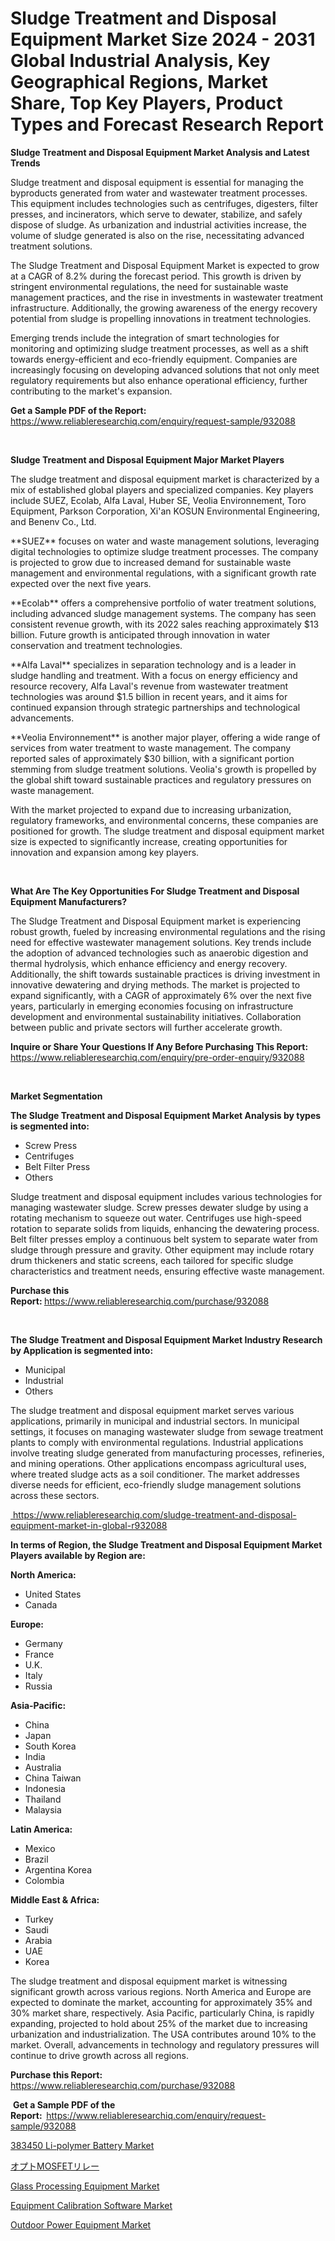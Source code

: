 <p><h1>Sludge Treatment and Disposal Equipment Market Size 2024 - 2031 Global Industrial Analysis, Key Geographical Regions, Market Share, Top Key Players, Product Types and Forecast Research Report</h1></p><p><strong>Sludge Treatment and Disposal Equipment Market Analysis and Latest Trends</strong></p>
<p><p>Sludge treatment and disposal equipment is essential for managing the byproducts generated from water and wastewater treatment processes. This equipment includes technologies such as centrifuges, digesters, filter presses, and incinerators, which serve to dewater, stabilize, and safely dispose of sludge. As urbanization and industrial activities increase, the volume of sludge generated is also on the rise, necessitating advanced treatment solutions.</p><p>The Sludge Treatment and Disposal Equipment Market is expected to grow at a CAGR of 8.2% during the forecast period. This growth is driven by stringent environmental regulations, the need for sustainable waste management practices, and the rise in investments in wastewater treatment infrastructure. Additionally, the growing awareness of the energy recovery potential from sludge is propelling innovations in treatment technologies. </p><p>Emerging trends include the integration of smart technologies for monitoring and optimizing sludge treatment processes, as well as a shift towards energy-efficient and eco-friendly equipment. Companies are increasingly focusing on developing advanced solutions that not only meet regulatory requirements but also enhance operational efficiency, further contributing to the market's expansion.</p></p>
<p><strong>Get a Sample PDF of the Report:&nbsp;</strong> <a href="https://www.reliableresearchiq.com/enquiry/request-sample/932088">https://www.reliableresearchiq.com/enquiry/request-sample/932088</a></p>
<p>&nbsp;</p>
<p><strong>Sludge Treatment and Disposal Equipment Major Market Players</strong></p>
<p><p>The sludge treatment and disposal equipment market is characterized by a mix of established global players and specialized companies. Key players include SUEZ, Ecolab, Alfa Laval, Huber SE, Veolia Environnement, Toro Equipment, Parkson Corporation, Xi'an KOSUN Environmental Engineering, and Benenv Co., Ltd. </p><p>**SUEZ** focuses on water and waste management solutions, leveraging digital technologies to optimize sludge treatment processes. The company is projected to grow due to increased demand for sustainable waste management and environmental regulations, with a significant growth rate expected over the next five years.</p><p>**Ecolab** offers a comprehensive portfolio of water treatment solutions, including advanced sludge management systems. The company has seen consistent revenue growth, with its 2022 sales reaching approximately $13 billion. Future growth is anticipated through innovation in water conservation and treatment technologies.</p><p>**Alfa Laval** specializes in separation technology and is a leader in sludge handling and treatment. With a focus on energy efficiency and resource recovery, Alfa Laval's revenue from wastewater treatment technologies was around $1.5 billion in recent years, and it aims for continued expansion through strategic partnerships and technological advancements.</p><p>**Veolia Environnement** is another major player, offering a wide range of services from water treatment to waste management. The company reported sales of approximately $30 billion, with a significant portion stemming from sludge treatment solutions. Veolia's growth is propelled by the global shift toward sustainable practices and regulatory pressures on waste management.</p><p>With the market projected to expand due to increasing urbanization, regulatory frameworks, and environmental concerns, these companies are positioned for growth. The sludge treatment and disposal equipment market size is expected to significantly increase, creating opportunities for innovation and expansion among key players.</p></p>
<p>&nbsp;</p>
<p><strong>What Are The Key Opportunities For Sludge Treatment and Disposal Equipment Manufacturers?</strong></p>
<p><p>The Sludge Treatment and Disposal Equipment market is experiencing robust growth, fueled by increasing environmental regulations and the rising need for effective wastewater management solutions. Key trends include the adoption of advanced technologies such as anaerobic digestion and thermal hydrolysis, which enhance efficiency and energy recovery. Additionally, the shift towards sustainable practices is driving investment in innovative dewatering and drying methods. The market is projected to expand significantly, with a CAGR of approximately 6% over the next five years, particularly in emerging economies focusing on infrastructure development and environmental sustainability initiatives. Collaboration between public and private sectors will further accelerate growth.</p></p>
<p><strong>Inquire or Share Your Questions If Any Before Purchasing This Report:</strong> <a href="https://www.reliableresearchiq.com/enquiry/pre-order-enquiry/932088">https://www.reliableresearchiq.com/enquiry/pre-order-enquiry/932088</a></p>
<p>&nbsp;</p>
<p><strong>Market Segmentation</strong></p>
<p><strong>The Sludge Treatment and Disposal Equipment Market Analysis by types is segmented into:</strong></p>
<p><ul><li>Screw Press</li><li>Centrifuges</li><li>Belt Filter Press</li><li>Others</li></ul></p>
<p><p>Sludge treatment and disposal equipment includes various technologies for managing wastewater sludge. Screw presses dewater sludge by using a rotating mechanism to squeeze out water. Centrifuges use high-speed rotation to separate solids from liquids, enhancing the dewatering process. Belt filter presses employ a continuous belt system to separate water from sludge through pressure and gravity. Other equipment may include rotary drum thickeners and static screens, each tailored for specific sludge characteristics and treatment needs, ensuring effective waste management.</p></p>
<p><strong>Purchase this Report:&nbsp;</strong><a href="https://www.reliableresearchiq.com/purchase/932088">https://www.reliableresearchiq.com/purchase/932088</a></p>
<p>&nbsp;</p>
<p><strong>The Sludge Treatment and Disposal Equipment Market Industry Research by Application is segmented into:</strong></p>
<p><ul><li>Municipal</li><li>Industrial</li><li>Others</li></ul></p>
<p><p>The sludge treatment and disposal equipment market serves various applications, primarily in municipal and industrial sectors. In municipal settings, it focuses on managing wastewater sludge from sewage treatment plants to comply with environmental regulations. Industrial applications involve treating sludge generated from manufacturing processes, refineries, and mining operations. Other applications encompass agricultural uses, where treated sludge acts as a soil conditioner. The market addresses diverse needs for efficient, eco-friendly sludge management solutions across these sectors.</p></p>
<p><a href="https://www.reliableresearchiq.com/sludge-treatment-and-disposal-equipment-market-in-global-r932088">&nbsp;https://www.reliableresearchiq.com/sludge-treatment-and-disposal-equipment-market-in-global-r932088</a></p>
<p><strong>In terms of Region, the Sludge Treatment and Disposal Equipment Market Players available by Region are:</strong></p>
<p>
    <p> <strong> North America: </strong>
        <ul>
            <li>United States</li>
            <li>Canada</li>
        </ul>
        </p> 
    <p> <strong> Europe: </strong>
        <ul>
            <li>Germany</li>
            <li>France</li>
            <li>U.K.</li>
            <li>Italy</li>
            <li>Russia</li>
        </ul>
        </p> 
    <p> <strong> Asia-Pacific: </strong>
        <ul>
            <li>China</li>
            <li>Japan</li>
            <li>South Korea</li>
            <li>India</li>
            <li>Australia</li>
            <li>China Taiwan</li>
            <li>Indonesia</li>
            <li>Thailand</li>
            <li>Malaysia</li>
        </ul>
        </p> 
    <p> <strong> Latin America: </strong>
        <ul>
            <li>Mexico</li>
            <li>Brazil</li>
            <li>Argentina Korea</li>
            <li>Colombia</li>
        </ul>
        </p> 
    <p> <strong> Middle East & Africa: </strong>
        <ul>
            <li>Turkey</li>
            <li>Saudi</li>
            <li>Arabia</li>
            <li>UAE</li>
            <li>Korea</li>
        </ul>
    </p>
    </p>
<p><p>The sludge treatment and disposal equipment market is witnessing significant growth across various regions. North America and Europe are expected to dominate the market, accounting for approximately 35% and 30% market share, respectively. Asia Pacific, particularly China, is rapidly expanding, projected to hold about 25% of the market due to increasing urbanization and industrialization. The USA contributes around 10% to the market. Overall, advancements in technology and regulatory pressures will continue to drive growth across all regions.</p></p>
<p><strong>Purchase this Report: </strong><a href="https://www.reliableresearchiq.com/purchase/932088">https://www.reliableresearchiq.com/purchase/932088</a></p>
<p>&nbsp;<strong>Get a Sample PDF of the Report:&nbsp;&nbsp;</strong><a href="https://www.reliableresearchiq.com/enquiry/request-sample/932088">https://www.reliableresearchiq.com/enquiry/request-sample/932088</a></p>
<p><strong></strong></p>
<p><p><a href="https://github.com/NancyAlvarado586/Market-Research-Report-List-1/blob/main/383450-li-polymer-battery-market.md">383450 Li-polymer Battery Market</a></p><p><a href="https://medium.com/@vedakuvlis2023/opto-mosfet-relays-market-%E3%81%AF-%E3%82%B3%E3%82%B9%E3%83%88%E7%AE%A1%E7%90%86%E3%81%A8%E5%8A%B9%E7%8E%87%E5%90%91%E4%B8%8A%E3%82%92%E5%84%AA%E5%85%88%E3%81%97%E3%81%BE%E3%81%99-%E3%81%95%E3%82%89%E3%81%AB-%E5%A0%B1%E5%91%8A%E6%9B%B8%E3%81%AF%E5%B8%82%E5%A0%B4%E3%81%AE%E9%9C%80%E8%A6%81%E9%9D%A2%E3%81%A8%E4%BE%9B%E7%B5%A6%E9%9D%A2%E3%81%AE%E4%B8%A1%E6%96%B9%E3%82%92%E3%82%AB%E3%83%90%E3%83%BC%E3%81%97%E3%81%A6%E3%81%84%E3%81%BE%E3%81%99-opto-mosfet-relays-0cd635f5749c">オプトMOSFETリレー</a></p><p><a href="https://medium.com/@trevorcampbell02/the-glass-processing-equipment-market-is-experiencing-higher-than-anticipated-demand-compared-to-af40b04c0bd1">Glass Processing Equipment Market</a></p><p><a href="https://www.linkedin.com/pulse/equipment-calibration-software-market-insights-product-08n8f?trackingId=7dZD60TaQ2CL7sas9mFzLA%3D%3D">Equipment Calibration Software Market</a></p><p><a href="https://medium.com/@trevorcampbell02/this-report-aims-to-deliver-an-in-depth-analysis-of-the-global-outdoor-power-equipment-market-b1b42b8c721e">Outdoor Power Equipment Market</a></p></p>